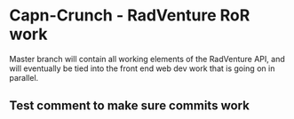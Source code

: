 Capn-Crunch - RadVenture RoR work
===========

Master branch will contain all working elements of the RadVenture API, and will eventually be tied into the front end web dev work that is going on in parallel.

## Test comment to make sure commits work
